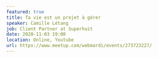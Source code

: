 ```yaml
---
featured: true
title: Ta vie est un projet à gérer
speaker: Camille Létang
job: Client Partner at Superhuit
date: 2020-11-03 19:00
location: Online, Youtube
url: https://www.meetup.com/webmardi/events/273723227/
---
```

